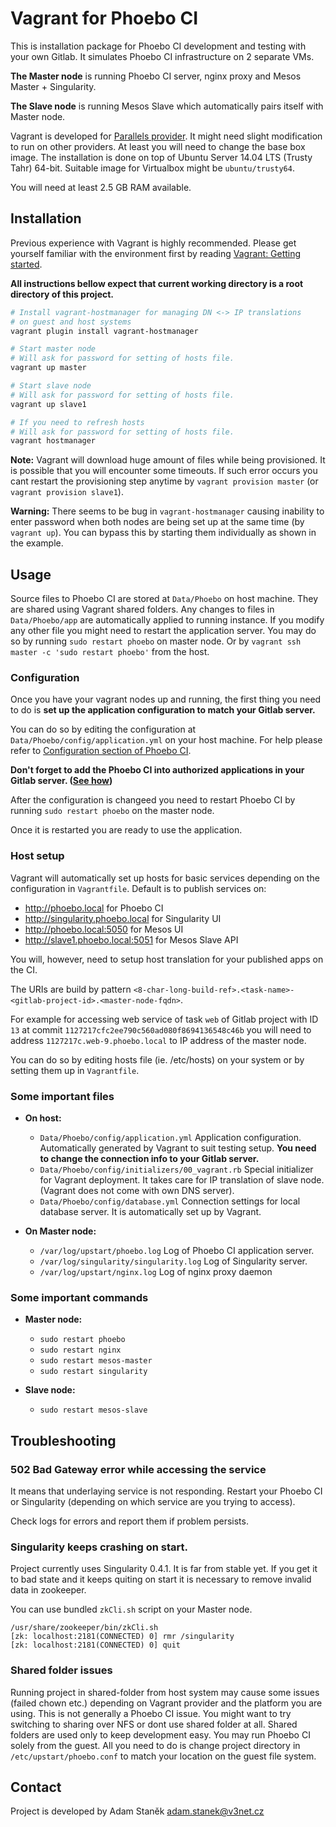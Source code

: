 # Vagrant for Phoebo CI

This is installation package for Phoebo CI development and testing with your own Gitlab.
It simulates Phoebo CI infrastructure on 2 separate VMs.

**The Master node** is running Phoebo CI server, nginx proxy and Mesos Master + Singularity.

**The Slave node** is running Mesos Slave which automatically pairs itself with Master node.

Vagrant is developed for [Parallels provider](http://parallels.github.io/vagrant-parallels/docs/).
It might need slight modification to run on other providers. At least you will need to change the
base box image. The installation is done on top of Ubuntu Server 14.04 LTS (Trusty Tahr) 64-bit.
Suitable image for Virtualbox might be `ubuntu/trusty64`.

You will need at least 2.5 GB RAM available.

## Installation

Previous experience with Vagrant is highly recommended. Please get yourself familiar with the environment first by reading [Vagrant: Getting started](http://docs.vagrantup.com/v2/getting-started/index.html).

**All instructions bellow expect that current working directory is a root directory of this project.**

```bash
# Install vagrant-hostmanager for managing DN <-> IP translations
# on guest and host systems
vagrant plugin install vagrant-hostmanager

# Start master node
# Will ask for password for setting of hosts file.
vagrant up master

# Start slave node
# Will ask for password for setting of hosts file.
vagrant up slave1

# If you need to refresh hosts
# Will ask for password for setting of hosts file.
vagrant hostmanager
```

**Note:** Vagrant will download huge amount of files while being provisioned.
It is possible that you will encounter some timeouts. If such error occurs
you cant restart the provisioning step anytime by `vagrant provision master`
(or `vagrant provision slave1`).

**Warning:** There seems to be bug in `vagrant-hostmanager` causing inability to enter
password when both nodes are being set up at the same time (by `vagrant up`). You can bypass
this by starting them individually as shown in the example.

## Usage

Source files to Phoebo CI are stored at `Data/Phoebo` on host machine. They are shared using Vagrant shared folders. Any changes to files in `Data/Phoebo/app` are automatically applied to running instance. If you modify any other file you might need to restart the application server. You may do so by running `sudo restart phoebo` on master node. Or by `vagrant ssh master -c 'sudo restart phoebo'` from the host.

### Configuration

Once you have your vagrant nodes up and running, the first thing you need to do is **set up the application configuration to match your Gitlab server.**

You can do so by editing the configuration at `Data/Phoebo/config/application.yml` on your host machine.
For help please refer to [Configuration section of Phoebo CI](https://github.com/phoebo/phoebo/blob/master/README.md#configuration).

**Don't forget to add the Phoebo CI into authorized applications in your Gitlab server. ([See how](https://github.com/phoebo/phoebo/blob/master/README.md#gitlab-server-configuration))**

After the configuration is changeed you need to restart Phoebo CI by running `sudo restart phoebo` on the master node.

Once it is restarted you are ready to use the application.

### Host setup

Vagrant will automatically set up hosts for basic services depending on the configuration in `Vagrantfile`.
Default is to publish services on:

- <http://phoebo.local> for Phoebo CI
- <http://singularity.phoebo.local> for Singularity UI
- <http://phoebo.local:5050> for Mesos UI
- <http://slave1.phoebo.local:5051> for Mesos Slave API

You will, however, need to setup host translation for your published apps on the CI.

The URIs are build by pattern `<8-char-long-build-ref>.<task-name>-<gitlab-project-id>.<master-node-fqdn>`.

For example for accessing web service of task `web` of Gitlab project with ID `13` at commit `1127217cfc2ee790c560ad080f8694136548c46b` you will need to address `1127217c.web-9.phoebo.local` to IP address of the master node.

You can do so by editing hosts file (ie. /etc/hosts) on your system or by setting them up in `Vagrantfile`.

### Some important files

- **On host:**

	- `Data/Phoebo/config/application.yml`
	  Application configuration. Automatically generated by Vagrant to suit testing setup.
	  **You need to change the connection info to your Gitlab server.**
	  <br>
	- `Data/Phoebo/config/initializers/00_vagrant.rb`
	  Special initializer for Vagrant deployment. It takes care for IP translation of slave node. (Vagrant does not come with own DNS server).
	  <br>
	- `Data/Phoebo/config/database.yml`
	  Connection settings for local database server. It is automatically set up by Vagrant.
	  <br>

- **On Master node:**

	- `/var/log/upstart/phoebo.log`
	  Log of Phoebo CI application server.
	  <br>
	- `/var/log/singularity/singularity.log`
	  Log of Singularity server.
	  <br>
	- `/var/log/upstart/nginx.log`
	  Log of nginx proxy daemon


### Some important commands

- **Master node:**

	- `sudo restart phoebo`
	- `sudo restart nginx`
	- `sudo restart mesos-master`
	- `sudo restart singularity`

- **Slave node:**

	- `sudo restart mesos-slave`

## Troubleshooting

### 502 Bad Gateway error while accessing the service

It means that underlaying service is not responding. Restart your Phoebo CI or Singularity (depending on which service are you trying to access).

Check logs for errors and report them if problem persists.

### Singularity keeps crashing on start.

Project currently uses Singularity 0.4.1. It is far from stable yet.
If you get it to bad state and it keeps quiting on start it is necessary to remove invalid data in zookeeper.

You can use bundled `zkCli.sh` script on your Master node.

```
/usr/share/zookeeper/bin/zkCli.sh
[zk: localhost:2181(CONNECTED) 0] rmr /singularity
[zk: localhost:2181(CONNECTED) 0] quit
```

### Shared folder issues

Running project in shared-folder from host system may cause some issues (failed chown etc.) depending on Vagrant provider and the platform you are using. This is not generally a Phoebo CI issue. You might want to try switching to sharing over NFS or dont use shared folder at all. Shared folders are used only to keep development easy. You may run Phoebo CI solely from the guest. All you need to do is change project directory in `/etc/upstart/phoebo.conf` to match your location on the guest file system.

## Contact

Project is developed by Adam Staněk <adam.stanek@v3net.cz>

